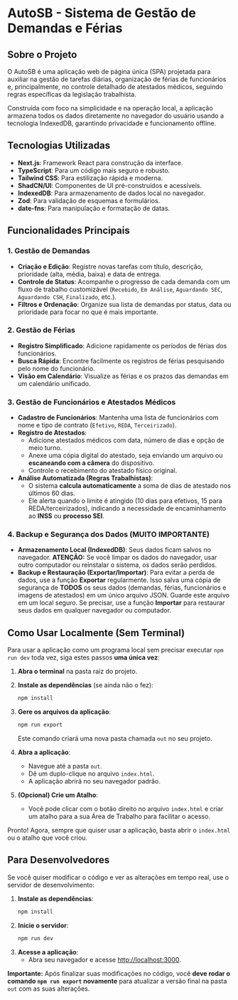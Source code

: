 # AutoSB - Sistema de Gestão de Demandas e Férias

## Sobre o Projeto

O AutoSB é uma aplicação web de página única (SPA) projetada para auxiliar na gestão de tarefas diárias, organização de férias de funcionários e, principalmente, no controle detalhado de atestados médicos, seguindo regras específicas da legislação trabalhista.

Construída com foco na simplicidade e na operação local, a aplicação armazena todos os dados diretamente no navegador do usuário usando a tecnologia IndexedDB, garantindo privacidade e funcionamento offline.

## Tecnologias Utilizadas

- **Next.js**: Framework React para construção da interface.
- **TypeScript**: Para um código mais seguro e robusto.
- **Tailwind CSS**: Para estilização rápida e moderna.
- **ShadCN/UI**: Componentes de UI pré-construídos e acessíveis.
- **IndexedDB**: Para armazenamento de dados local no navegador.
- **Zod**: Para validação de esquemas e formulários.
- **date-fns**: Para manipulação e formatação de datas.

## Funcionalidades Principais

### 1. Gestão de Demandas
- **Criação e Edição**: Registre novas tarefas com título, descrição, prioridade (alta, média, baixa) e data de entrega.
- **Controle de Status**: Acompanhe o progresso de cada demanda com um fluxo de trabalho customizável (`Recebido`, `Em Análise`, `Aguardando SEC`, `Aguardando CSH`, `Finalizado`, etc.).
- **Filtros e Ordenação**: Organize sua lista de demandas por status, data ou prioridade para focar no que é mais importante.

### 2. Gestão de Férias
- **Registro Simplificado**: Adicione rapidamente os períodos de férias dos funcionários.
- **Busca Rápida**: Encontre facilmente os registros de férias pesquisando pelo nome do funcionário.
- **Visão em Calendário**: Visualize as férias e os prazos das demandas em um calendário unificado.

### 3. Gestão de Funcionários e Atestados Médicos
- **Cadastro de Funcionários**: Mantenha uma lista de funcionários com nome e tipo de contrato (`Efetivo`, `REDA`, `Terceirizado`).
- **Registro de Atestados**:
    - Adicione atestados médicos com data, número de dias e opção de meio turno.
    - Anexe uma cópia digital do atestado, seja enviando um arquivo ou **escaneando com a câmera** do dispositivo.
    - Controle o recebimento do atestado físico original.
- **Análise Automatizada (Regras Trabalhistas)**:
    - O sistema **calcula automaticamente** a soma de dias de atestado nos últimos 60 dias.
    - Ele alerta quando o limite é atingido (10 dias para efetivos, 15 para REDA/terceirizados), indicando a necessidade de encaminhamento ao **INSS** ou **processo SEI**.

### 4. Backup e Segurança dos Dados (MUITO IMPORTANTE)
- **Armazenamento Local (IndexedDB)**: Seus dados ficam salvos no navegador. **ATENÇÃO:** Se você limpar os dados do navegador, usar outro computador ou reinstalar o sistema, os dados serão perdidos.
- **Backup e Restauração (Exportar/Importar)**: Para evitar a perda de dados, use a função **Exportar** regularmente. Isso salva uma cópia de segurança de **TODOS** os seus dados (demandas, férias, funcionários e imagens de atestados) em um único arquivo JSON. Guarde este arquivo em um local seguro. Se precisar, use a função **Importar** para restaurar seus dados em qualquer navegador ou computador.

## Como Usar Localmente (Sem Terminal)

Para usar a aplicação como um programa local sem precisar executar `npm run dev` toda vez, siga estes passos **uma única vez**:

1.  **Abra o terminal** na pasta raiz do projeto.
2.  **Instale as dependências** (se ainda não o fez):
    ```bash
    npm install
    ```
3.  **Gere os arquivos da aplicação**:
    ```bash
    npm run export
    ```
    Este comando criará uma nova pasta chamada `out` no seu projeto.

4.  **Abra a aplicação**:
    - Navegue até a pasta `out`.
    - Dê um duplo-clique no arquivo `index.html`.
    - A aplicação abrirá no seu navegador padrão.

5.  **(Opcional) Crie um Atalho**:
    - Você pode clicar com o botão direito no arquivo `index.html` e criar um atalho para a sua Área de Trabalho para facilitar o acesso.

Pronto! Agora, sempre que quiser usar a aplicação, basta abrir o `index.html` ou o atalho que você criou.

## Para Desenvolvedores

Se você quiser modificar o código e ver as alterações em tempo real, use o servidor de desenvolvimento:

1.  **Instale as dependências**:
    ```bash
    npm install
    ```
2.  **Inicie o servidor**:
    ```bash
    npm run dev
    ```
3.  **Acesse a aplicação**:
    - Abra seu navegador e acesse [http://localhost:3000](http://localhost:3000).

**Importante:** Após finalizar suas modificações no código, você **deve rodar o comando `npm run export` novamente** para atualizar a versão final na pasta `out` com as suas alterações.
